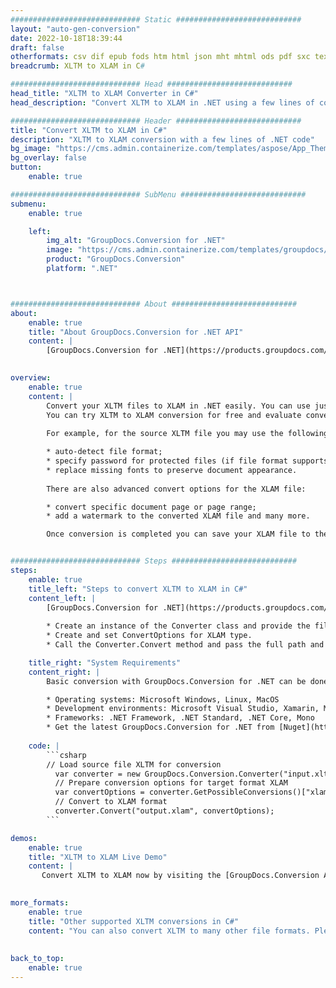 ```yaml
---
############################# Static ############################
layout: "auto-gen-conversion"
date: 2022-10-18T18:39:44
draft: false
otherformats: csv dif epub fods htm html json mht mhtml ods pdf sxc tex tsv xlam xls xlsb xlsm xlsx xlt xltm xltx xml xps
breadcrumb: XLTM to XLAM in C#

############################# Head ############################
head_title: "XLTM to XLAM Converter in C#"
head_description: "Convert XLTM to XLAM in .NET using a few lines of code. Use the GroupDocs Document Conversion API to convert over 160 file formats."

############################# Header ############################
title: "Convert XLTM to XLAM in C#"
description: "XLTM to XLAM conversion with a few lines of .NET code"
bg_image: "https://cms.admin.containerize.com/templates/aspose/App_Themes/V3/images/bg/header1.png"
bg_overlay: false
button:
    enable: true

############################# SubMenu ############################
submenu:
    enable: true

    left:
        img_alt: "GroupDocs.Conversion for .NET"
        image: "https://cms.admin.containerize.com/templates/groupdocs/images/product-logos/90x90-noborder/groupdocs-conversion-net.png"
        product: "GroupDocs.Conversion"
        platform: ".NET"



############################# About ############################
about:
    enable: true
    title: "About GroupDocs.Conversion for .NET API"
    content: |
        [GroupDocs.Conversion for .NET](https://products.groupdocs.com/conversion/net/) can be used to convert Microsoft Word, Excel, PowerPoint, PDF, Visio and other formats. GroupDocs.Conversion is a standalone API that is suitable for back-end and internal systems where high performance is required. It does not depend on any software such as Microsoft or Open Office.
    

overview:
    enable: true
    content: |
        Convert your XLTM files to XLAM in .NET easily. You can use just a couple of C# code lines in any platform of your choice like - Windows, Linux, macOS.
        You can try XLTM to XLAM conversion for free and evaluate conversion results quality.  Along with simple file conversion scenarios you can try more advanced options for loading source XLTM file and for saving output XLAM result. 
        
        For example, for the source XLTM file you may use the following load options:

        * auto-detect file format;
        * specify password for protected files (if file format supports it);
        * replace missing fonts to preserve document appearance.
        
        There are also advanced convert options for the XLAM file:

        * convert specific document page or page range;
        * add a watermark to the converted XLAM file and many more.

        Once conversion is completed you can save your XLAM file to the local file path or any third-party storage like FTP, Amazon S3, Google Drive, Dropbox etc. Please note - to convert XLTM to XLAM there is no need for any additional software installed - like MS Office, Open Office, Adobe Acrobat Reader etc.


############################# Steps ############################
steps:
    enable: true
    title_left: "Steps to convert XLTM to XLAM in C#"
    content_left: |
        [GroupDocs.Conversion for .NET](https://products.groupdocs.com/conversion/net/) makes it easy for developers to convert a XLTM file to XLAM with a few lines of code.
        
        * Create an instance of the Converter class and provide the file XLTM with the full path
        * Create and set ConvertOptions for XLAM type.
        * Call the Converter.Convert method and pass the full path and format (XLAM) as a parameter

    title_right: "System Requirements"
    content_right: |
        Basic conversion with GroupDocs.Conversion for .NET can be done in just a few simple steps. Our APIs are supported on all major platforms and operating systems. Before executing the code below, make sure you have the following prerequisites installed on your system.

        * Operating systems: Microsoft Windows, Linux, MacOS
        * Development environments: Microsoft Visual Studio, Xamarin, MonoDevelop
        * Frameworks: .NET Framework, .NET Standard, .NET Core, Mono
        * Get the latest GroupDocs.Conversion for .NET from [Nuget](https://www.nuget.org/packages/groupdocs.conversion)
         
    code: |
        ```csharp    
        // Load source file XLTM for conversion
          var converter = new GroupDocs.Conversion.Converter("input.xltm");
          // Prepare conversion options for target format XLAM
          var convertOptions = converter.GetPossibleConversions()["xlam"].ConvertOptions;
          // Convert to XLAM format
          converter.Convert("output.xlam", convertOptions);
        ```

demos:
    enable: true
    title: "XLTM to XLAM Live Demo"
    content: |
       Convert XLTM to XLAM now by visiting the [GroupDocs.Conversion App](https://products.groupdocs.app/conversion/family) website. Online demo has the following advantages
          

more_formats:
    enable: true
    title: "Other supported XLTM conversions in C#"
    content: "You can also convert XLTM to many other file formats. Please see the list below."
       
       
back_to_top:
    enable: true
---
```

